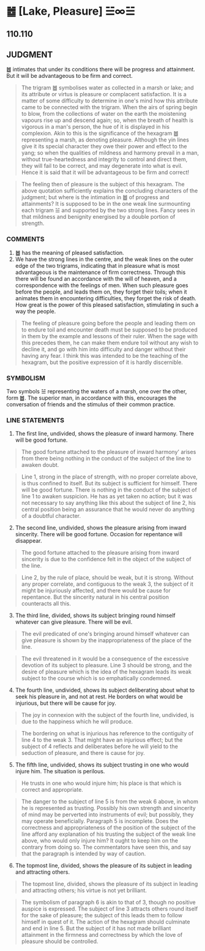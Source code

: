 # ䷹ [Lake, Pleasure] ☱∞☱

## 110.110

## JUDGMENT

䷹ intimates that under its conditions there will be progress and attainment. But it will be advantageous to be firm and correct.

> The trigram ䷹ symbolises water as collected in a marsh or lake; and its attribute or virtus is pleasure or complacent satisfaction. It is a matter of some difficulty to determine in one's mind how this attribute came to be connected with the trigram. When the airs of spring begin to blow, from the collections of water on the earth the moistening vapours rise up and descend again; so, when the breath of health is vigorous in a man's person, the hue of it is displayed in his complexion. Akin to this is the significance of the hexagram ䷹ representing a marsh, as denoting pleasure. Although the yin lines give it its special character they owe their power and effect to the yang; so when the qualities of mildness and harmony prevail in a man, without true-heartedness and integrity to control and direct them, they will fail to be correct, and may degenerate into what is evil. Hence it is said that it will be advantageous to be firm and correct!

> The feeling then of pleasure is the subject of this hexagram. The above quotation sufficiently explains the concluding characters of the judgment; but where is the intimation in ䷹ of progress and attainments? It is supposed to be in the one weak line surmounting each trigram ☱ and supported by the two strong lines. Fancy sees in that mildness and benignity energised by a double portion of strength.

### COMMENTS

1. ䷹ has the meaning of pleased satisfaction.
2. We have the strong lines in the centre, and the weak lines on the outer edge of the two trigrams, indicating that in pleasure what is most advantageous is the maintenance of firm correctness. Through this there will be found an accordance with the will of heaven, and a correspondence with the feelings of men. When such pleasure goes before the people, and leads them on, they forget their toils; when it animates them in encountering difficulties, they forget the risk of death. How great is the power of this pleased satisfaction, stimulating in such a way the people.

> The feeling of pleasure going before the people and leading them on to endure toil and encounter death must be supposed to be produced in them by the example and lessons of their ruler. When the sage with this precedes them, he can make them endure toil without any wish to decline it, and go with him into difficulty and danger without their having any fear. I think this was intended to be the teaching of the hexagram, but the positive expression of it is hardly discernible.

### SYMBOLISM

Two symbols ☱ representing the waters of a marsh, one over the other, form ䷹. The superior man, in accordance with this, encourages the conversation of friends and the stimulus of their common practice.

### LINE STATEMENTS

1. The first line, undivided, shows the pleasure of inward harmony. There will be good fortune.

> The good fortune attached to the pleasure of inward harmony' arises from there being nothing in the conduct of the subject of the line to awaken doubt.

> Line 1, strong in the place of strength, with no proper correlate above, is thus confined to itself. But its subject is sufficient for himself. There will be good fortune. There is nothing in the conduct of the subject of line 1 to awaken suspicion. He has as yet taken no action; but it was not necessary to say anything like this about the subject of line 2, his central position being an assurance that he would never do anything of a doubtful character.

2. The second line, undivided, shows the pleasure arising from inward sincerity. There will be good fortune. Occasion for repentance will disappear.

> The good fortune attached to the pleasure arising from inward sincerity is due to the confidence felt in the object of the subject of the line.

> Line 2, by the rule of place, should be weak, but it is strong. Without any proper correlate, and contiguous to the weak 3, the subject of it might be injuriously affected, and there would be cause for repentance. But the sincerity natural in his central position counteracts all this.

3. The third line, divided, shows its subject bringing round himself whatever can give pleasure. There will be evil.

> The evil predicated of one's bringing around himself whatever can give pleasure is shown by the inappropriateness of the place of the line.

> The evil threatened in it would be a consequence of the excessive devotion of its subject to pleasure. Line 3 should be strong, and the desire of pleasure which is the idea of the hexagram leads its weak subject to the course which is so emphatically condemned.

4. The fourth line, undivided, shows its subject deliberating about what to seek his pleasure in, and not at rest. He borders on what would be injurious, but there will be cause for joy.

> The joy in connexion with the subject of the fourth line, undivided, is due to the happiness which he will produce.

> The bordering on what is injurious has reference to the contiguity of line 4 to the weak 3. That might have an injurious effect; but the subject of 4 reflects and deliberates before he will yield to the seduction of pleasure, and there is cause for joy.

5. The fifth line, undivided, shows its subject trusting in one who would injure him. The situation is perilous.

> He trusts in one who would injure him; his place is that which is correct and appropriate.

> The danger to the subject of line 5 is from the weak 6 above, in whom he is represented as trusting. Possibly his own strength and sincerity of mind may be perverted into instruments of evil; but possibly, they may operate beneficially. Paragraph 5 is incomplete. Does the correctness and appropriateness of the position of the subject of the line afford any explanation of his trusting the subject of the weak line above, who would only injure him? It ought to keep him on the contrary from doing so. The commentators have seen this, and say that the paragraph is intended by way of caution.

6. The topmost line, divided, shows the pleasure of its subject in leading and attracting others.

> The topmost line, divided, shows the pleasure of its subject in leading and attracting others; his virtue is not yet brilliant.

> The symbolism of paragraph 6 is akin to that of 3, though no positive auspice is expressed. The subject of line 3 attracts others round itself for the sake of pleasure; the subject of this leads them to follow himself in quest of it. The action of the hexagram should culminate and end in line 5. But the subject of it has not made brilliant attainment in the firmness and correctness by which the love of pleasure should be controlled.
